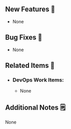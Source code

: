 ## New Features 🎉  
  - None

## Bug Fixes 🐞 
  - None

## Related Items 🔗 
- ### DevOps Work Items:
  - None

## Additional Notes 🗒️ 
None


<!-- 
JUST FOR REFERENCE WILL NOT SHOW IN PR BUT CAN BE REMOVED
For Azure DevOps Work Items use this format: Fixes AB#123
https://docs.microsoft.com/en-us/azure/devops/boards/github/link-to-from-github?view=azure-devops

For GitHub Issues use this format link issue numbers: Fixes #123
https://docs.github.com/en/free-pro-team@latest/github/managing-your-work-on-github/linking-a-pull-request-to-an-issue#linking-a-pull-request-to-an-issue-using-a-keyword
-->